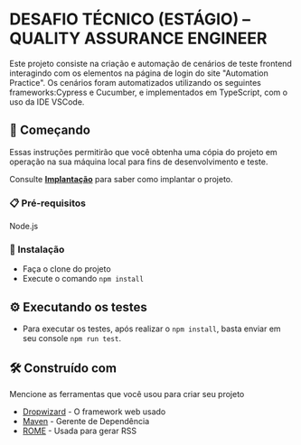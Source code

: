 # DESAFIO TÉCNICO (ESTÁGIO) – QUALITY ASSURANCE ENGINEER

Este projeto consiste na criação e automação de cenários de teste frontend interagindo com os elementos na página de login do site "Automation Practice". Os cenários foram automatizados utilizando os seguintes frameworks:Cypress e Cucumber, e implementados em TypeScript, com o uso da IDE VSCode.

## 🚀 Começando

Essas instruções permitirão que você obtenha uma cópia do projeto em operação na sua máquina local para fins de desenvolvimento e teste.

Consulte **[Implantação](#-implanta%C3%A7%C3%A3o)** para saber como implantar o projeto.

### 📋 Pré-requisitos

Node.js

### 🔧 Instalação

* Faça o clone do projeto
* Execute o comando ```npm install```

## ⚙️ Executando os testes

* Para executar os testes, após realizar o ```npm install```, basta enviar em seu console ```npm run test```.

## 🛠️ Construído com

Mencione as ferramentas que você usou para criar seu projeto

* [Dropwizard](http://www.dropwizard.io/1.0.2/docs/) - O framework web usado
* [Maven](https://maven.apache.org/) - Gerente de Dependência
* [ROME](https://rometools.github.io/rome/) - Usada para gerar RSS
